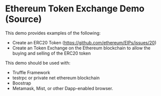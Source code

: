 # Ethereum Token Exchange Demo (Source)

This demo provides examples of the following:
* Create an ERC20 Token (https://github.com/ethereum/EIPs/issues/20)
* Create an Token Exchange on the Ethereum blockchain to allow the buying and selling of the ERC20 token

This demo should be used with:
* Truffle Framework
* testrpc or private net ethereum blockchain
* Boostrap
* Metamask, Mist, or other Dapp-enabled browser.

